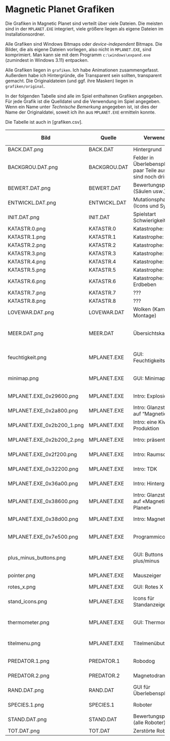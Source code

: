 Magnetic Planet Grafiken
========================

Die Grafiken in Magnetic Planet sind verteilt über viele Dateien. Die meisten sind in der `MPLANET.EXE` integriert, viele größere liegen als eigene Dateien im Installationsordner.

Alle Grafiken sind Windows Bitmaps oder *device-independent* Bitmaps. Die Bilder, die als eigene Dateien vorliegen, also nicht in `MPLANET.EXE`, sind komprimiert. Man kann sie mit dem Programm `c:\windows\expand.exe` (zumindest in Windows 3.11) entpacken.

Alle Grafiken liegen in `grafiken`. Ich habe Animationen zusammengefasst. Außerdem habe ich Hintergründe, die Transparent sein sollten, transparent gemacht. Die Originaldateien (und ggf. ihre Masken) liegen in `grafiken/original`.

In der folgenden Tabelle sind alle im Spiel enthaltenen Grafiken angegeben. Für jede Grafik ist die Quelldatei und die Verwendung im Spiel angegeben. Wenn ein Name unter *Technische Bemerkung* angegeben ist, ist dies der Name der Originaldatei, soweit ich ihn aus `MPLANET.EXE` ermitteln konnte.

Die Tabelle ist auch in [grafiken.csv].


Bild | Quelle | Verwendung | Technische Bemerkung
-----|--------|------------|---------------------
BACK.DAT.png | BACK.DAT | Hintergrund |
BACKGROU.DAT.png | BACKGROU.DAT | Felder in Überlebensphase. Ein paar Teile aus Q-Pop sind noch drin :) |
BEWERT.DAT.png | BEWERT.DAT | Bewertungsphase (Säulen usw.) | maskiert
ENTWICKL.DAT.png | ENTWICKL.DAT | Mutationsphase (Icons und Symbole) | maskiert
INIT.DAT.png | INIT.DAT | Spielstart Schwierigkeitswahl | maskiert
KATASTR.0.png | KATASTR.0 | Katastrophe: Dürre |
KATASTR.1.png | KATASTR.1 | Katastrophe: Kälte |
KATASTR.2.png | KATASTR.2 | Katastrophe: Meteorit |
KATASTR.3.png | KATASTR.3 | Katastrophe: Seuche |
KATASTR.4.png | KATASTR.4 | Katastrophe: Vulkan |
KATASTR.5.png | KATASTR.5 | Katastrophe: Flut |
KATASTR.6.png | KATASTR.6 | Katastrophe: Erdbeben |
KATASTR.7.png | KATASTR.7 | ??? |
KATASTR.8.png | KATASTR.8 | ??? |
LOVEWAR.DAT.png | LOVEWAR.DAT | Wolken (Kampf und Montage) | maskiert
MEER.DAT.png | MEER.DAT | Übersichtskartenteile | Masken angewendet und etwas neu arrangiert
feuchtigkeit.png | MPLANET.EXE | GUI: Feuchtigkeitsanzeiger | 2 Bilder; 40x100; selbst zusammengestellt
minimap.png | MPLANET.EXE | GUI: Minimapicons | 4 Bilder; 8x8; selbst zusammengestellt
MPLANET.EXE_0x29600.png | MPLANET.EXE | Intro: Explosion | 7 Bilder; 50x40; BUM
MPLANET.EXE_0x2a800.png | MPLANET.EXE | Intro: Glanzstreifen auf “Magnetic Planet” | 2 Bilder; 24x38; FLASH
MPLANET.EXE_0x2b200_1.png | MPLANET.EXE | Intro: eine Kiwi Produktion | 4 Bilder; 217x16; KIWI; getrennt
MPLANET.EXE_0x2b200_2.png | MPLANET.EXE | Intro: präsentiert | 4 Bilder; 118x16; KIWI; getrennt
MPLANET.EXE_0x2f200.png | MPLANET.EXE | Intro: Raumschiff | 6 Bilder; 152x70; SCHIFF
MPLANET.EXE_0x32200.png | MPLANET.EXE | Intro: TDK | 6 Bilder; 184x40; SCHRIFT
MPLANET.EXE_0x36a00.png | MPLANET.EXE | Intro: Hintergrund | 1 Bild; 600x420; STARS
MPLANET.EXE_0x38600.png | MPLANET.EXE | Intro: Glanzsternchen auf «Magnetic Planet» | 4 Bilder; 20x20; STERN
MPLANET.EXE_0x38d00.png | MPLANET.EXE | Intro: Magnetic Planet | 5 Bilder; 570x38; TITELMP
MPLANET.EXE_0x7e500.png | MPLANET.EXE | Programmicon | Falsche Höhenangabe; “Icon 1”
plus_minus_buttons.png | MPLANET.EXE | GUI: Buttons plus/minus | 4 Bilder; 16x16; selbst zusammengestellt
pointer.png | MPLANET.EXE | Mauszeiger | 1 Bild; 32x32; cursor file
rotes_x.png | MPLANET.EXE | GUI: Rotes X | 1 Bild; 11x12
stand_icons.png | MPLANET.EXE | Icons für Standanzeige | 2 Bilder; 16x16; selbst zusammengestellt
thermometer.png | MPLANET.EXE | GUI: Thermometer | 2 Bilder; 40x100; selbst zusammengestellt
titelmenu.png | MPLANET.EXE | Titelmenübuttons | 4 Bilder; 10x12; selbst zusammengestellt
PREDATOR.1.png | PREDATOR.1 | Robodog | maskiert mit PREDATOR.1M
PREDATOR.2.png | PREDATOR.2 | Magnetodrant | maskiert mit PREDATOR.2M
RAND.DAT.png | RAND.DAT | GUI für Überlebensphase | Minimap maskiert
SPECIES.1.png | SPECIES.1 | Roboter | maskiert mit SPECIES.0
STAND.DAT.png | STAND.DAT | Bewertungsphase (alle Roboter) | maskiert
TOT.DAT.png | TOT.DAT | Zerstörte Roboter | maskiert
